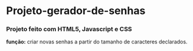 # Projeto-gerador-de-senhas

### Projeto feito com HTML5, Javascript e CSS


**função:** criar novas senhas a partir do tamanho de caracteres declarados.
